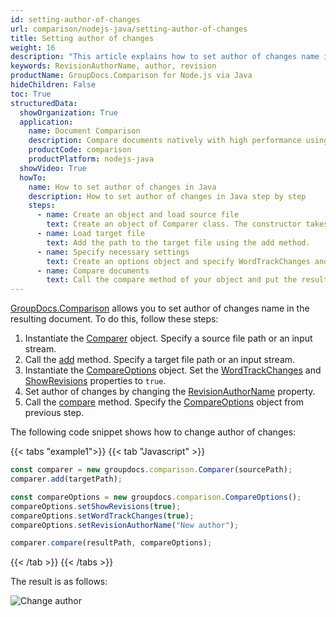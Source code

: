 ```yaml
---
id: setting-author-of-changes
url: comparison/nodejs-java/setting-author-of-changes
title: Setting author of changes
weight: 16
description: "This article explains how to set author of changes name in the resulting document in GroupDocs.Comparison for Node.js via Java."
keywords: RevisionAuthorName, author, revision
productName: GroupDocs.Comparison for Node.js via Java
hideChildren: False
toc: True
structuredData:
  showOrganization: True
  application:
    name: Document Comparison
    description: Compare documents natively with high performance using JavaScript language and GroupDocs.Comparison for Node.js via Java
    productCode: comparison
    productPlatform: nodejs-java
  showVideo: True
  howTo:
    name: How to set author of changes in Java
    description: How to set author of changes in Java step by step
    steps:
      - name: Create an object and load source file
        text: Create an object of Comparer class. The constructor takes the source file path parameter. You may specify absolute or relative file path as per your requirements.
      - name: Load target file
        text: Add the path to the target file using the add method.
      - name: Specify necessary settings
        text: Create an options object and specify WordTrackChanges and ShowRevisions of true value and set name in RevisionAuthorName.
      - name: Compare documents
        text: Call the compare method of your object and put the resulting file path parameter and the options object.
---
```


[GroupDocs.Comparison](https://products.groupdocs.com/comparison/nodejs-java) allows you to set author of changes name in the resulting document. To do this, follow these steps:
1. Instantiate the [Comparer](https://reference.groupdocs.com/comparison/nodejs-java/com.groupdocs.comparison/comparer) object. Specify a source file path or an input stream.
2. Call the [add](https://reference.groupdocs.com/comparison/nodejs-java/com.groupdocs.comparison/comparer/#add-java.lang.String-) method. Specify a target file path or an input stream.
3. Instantiate the [CompareOptions](https://reference.groupdocs.com/comparison/nodejs-java/com.groupdocs.comparison.options/compareoptions) object. Set the [WordTrackChanges](https://reference.groupdocs.com/comparison/nodejs-java/com.groupdocs.comparison.options/compareoptions/#setWordTrackChanges-boolean-) and [ShowRevisions](https://reference.groupdocs.com/comparison/nodejs-java/com.groupdocs.comparison.options/compareoptions/#setShowRevisions-boolean-) properties to `true`.
4. Set author of changes by changing the [RevisionAuthorName](https://reference.groupdocs.com/comparison/nodejs-java/com.groupdocs.comparison.options/compareoptions/#setRevisionAuthorName-java.lang.String-) property.
5. Call the [compare](https://reference.groupdocs.com/comparison/nodejs-java/com.groupdocs.comparison/comparer/#compare-java.lang.String-) method. Specify the [CompareOptions](https://reference.groupdocs.com/comparison/nodejs-java/com.groupdocs.comparison.options/compareoptions) object from previous step.

The following code snippet shows how to change author of changes:

{{< tabs "example1">}}
{{< tab "Javascript" >}}
```javascript
const comparer = new groupdocs.comparison.Comparer(sourcePath);
comparer.add(targetPath);

const compareOptions = new groupdocs.comparison.CompareOptions();
compareOptions.setShowRevisions(true);
compareOptions.setWordTrackChanges(true);
compareOptions.setRevisionAuthorName("New author");

comparer.compare(resultPath, compareOptions);
```
{{< /tab >}}
{{< /tabs >}}

The result is as follows:

 ![Change author](/comparison/nodejs-java/images/set-new-author-of-changes-example.png)


